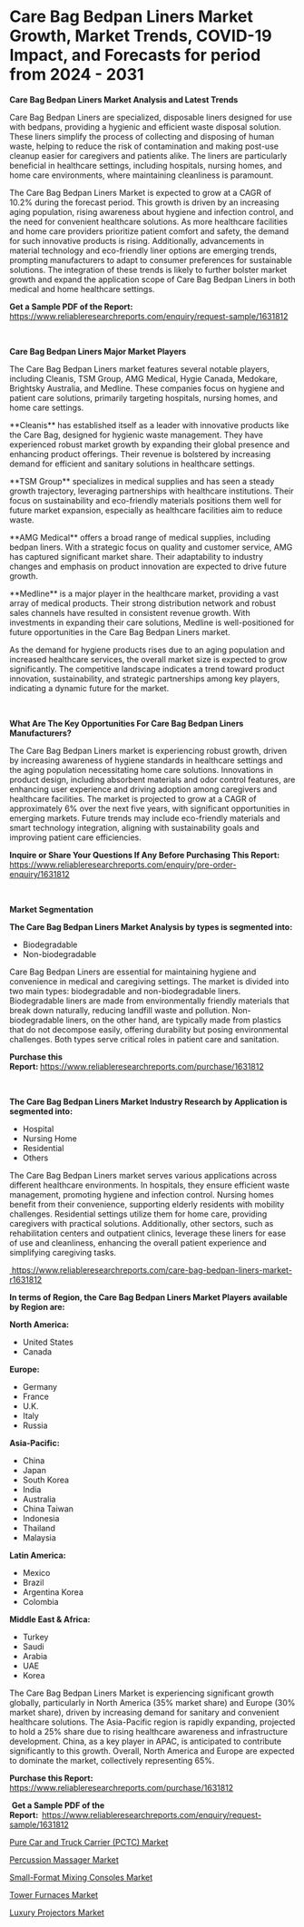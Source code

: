 <p><h1>Care Bag Bedpan Liners Market Growth, Market Trends, COVID-19 Impact, and Forecasts for period from 2024 - 2031</h1></p><p><strong>Care Bag Bedpan Liners Market Analysis and Latest Trends</strong></p>
<p><p>Care Bag Bedpan Liners are specialized, disposable liners designed for use with bedpans, providing a hygienic and efficient waste disposal solution. These liners simplify the process of collecting and disposing of human waste, helping to reduce the risk of contamination and making post-use cleanup easier for caregivers and patients alike. The liners are particularly beneficial in healthcare settings, including hospitals, nursing homes, and home care environments, where maintaining cleanliness is paramount.</p><p>The Care Bag Bedpan Liners Market is expected to grow at a CAGR of 10.2% during the forecast period. This growth is driven by an increasing aging population, rising awareness about hygiene and infection control, and the need for convenient healthcare solutions. As more healthcare facilities and home care providers prioritize patient comfort and safety, the demand for such innovative products is rising. Additionally, advancements in material technology and eco-friendly liner options are emerging trends, prompting manufacturers to adapt to consumer preferences for sustainable solutions. The integration of these trends is likely to further bolster market growth and expand the application scope of Care Bag Bedpan Liners in both medical and home healthcare settings.</p></p>
<p><strong>Get a Sample PDF of the Report:&nbsp;</strong> <a href="https://www.reliableresearchreports.com/enquiry/request-sample/1631812?utm_campaign=114&utm_medium=2&utm_source=Github&utm_content=ia&utm_term=27102024&utm_id=care-bag-bedpan-liners">https://www.reliableresearchreports.com/enquiry/request-sample/1631812</a></p>
<p>&nbsp;</p>
<p><strong>Care Bag Bedpan Liners Major Market Players</strong></p>
<p><p>The Care Bag Bedpan Liners market features several notable players, including Cleanis, TSM Group, AMG Medical, Hygie Canada, Medokare, Brightsky Australia, and Medline. These companies focus on hygiene and patient care solutions, primarily targeting hospitals, nursing homes, and home care settings.</p><p>**Cleanis** has established itself as a leader with innovative products like the Care Bag, designed for hygienic waste management. They have experienced robust market growth by expanding their global presence and enhancing product offerings. Their revenue is bolstered by increasing demand for efficient and sanitary solutions in healthcare settings.</p><p>**TSM Group** specializes in medical supplies and has seen a steady growth trajectory, leveraging partnerships with healthcare institutions. Their focus on sustainability and eco-friendly materials positions them well for future market expansion, especially as healthcare facilities aim to reduce waste.</p><p>**AMG Medical** offers a broad range of medical supplies, including bedpan liners. With a strategic focus on quality and customer service, AMG has captured significant market share. Their adaptability to industry changes and emphasis on product innovation are expected to drive future growth.</p><p>**Medline** is a major player in the healthcare market, providing a vast array of medical products. Their strong distribution network and robust sales channels have resulted in consistent revenue growth. With investments in expanding their care solutions, Medline is well-positioned for future opportunities in the Care Bag Bedpan Liners market.</p><p>As the demand for hygiene products rises due to an aging population and increased healthcare services, the overall market size is expected to grow significantly. The competitive landscape indicates a trend toward product innovation, sustainability, and strategic partnerships among key players, indicating a dynamic future for the market.</p></p>
<p>&nbsp;</p>
<p><strong>What Are The Key Opportunities For Care Bag Bedpan Liners Manufacturers?</strong></p>
<p><p>The Care Bag Bedpan Liners market is experiencing robust growth, driven by increasing awareness of hygiene standards in healthcare settings and the aging population necessitating home care solutions. Innovations in product design, including absorbent materials and odor control features, are enhancing user experience and driving adoption among caregivers and healthcare facilities. The market is projected to grow at a CAGR of approximately 6% over the next five years, with significant opportunities in emerging markets. Future trends may include eco-friendly materials and smart technology integration, aligning with sustainability goals and improving patient care efficiencies.</p></p>
<p><strong>Inquire or Share Your Questions If Any Before Purchasing This Report:</strong> <a href="https://www.reliableresearchreports.com/enquiry/pre-order-enquiry/1631812?utm_campaign=114&utm_medium=2&utm_source=Github&utm_content=ia&utm_term=27102024&utm_id=care-bag-bedpan-liners">https://www.reliableresearchreports.com/enquiry/pre-order-enquiry/1631812</a></p>
<p>&nbsp;</p>
<p><strong>Market Segmentation</strong></p>
<p><strong>The Care Bag Bedpan Liners Market Analysis by types is segmented into:</strong></p>
<p><ul><li>Biodegradable</li><li>Non-biodegradable</li></ul></p>
<p><p>Care Bag Bedpan Liners are essential for maintaining hygiene and convenience in medical and caregiving settings. The market is divided into two main types: biodegradable and non-biodegradable liners. Biodegradable liners are made from environmentally friendly materials that break down naturally, reducing landfill waste and pollution. Non-biodegradable liners, on the other hand, are typically made from plastics that do not decompose easily, offering durability but posing environmental challenges. Both types serve critical roles in patient care and sanitation.</p></p>
<p><strong>Purchase this Report:&nbsp;</strong><a href="https://www.reliableresearchreports.com/purchase/1631812?utm_campaign=114&utm_medium=2&utm_source=Github&utm_content=ia&utm_term=27102024&utm_id=care-bag-bedpan-liners">https://www.reliableresearchreports.com/purchase/1631812</a></p>
<p>&nbsp;</p>
<p><strong>The Care Bag Bedpan Liners Market Industry Research by Application is segmented into:</strong></p>
<p><ul><li>Hospital</li><li>Nursing Home</li><li>Residential</li><li>Others</li></ul></p>
<p><p>The Care Bag Bedpan Liners market serves various applications across different healthcare environments. In hospitals, they ensure efficient waste management, promoting hygiene and infection control. Nursing homes benefit from their convenience, supporting elderly residents with mobility challenges. Residential settings utilize them for home care, providing caregivers with practical solutions. Additionally, other sectors, such as rehabilitation centers and outpatient clinics, leverage these liners for ease of use and cleanliness, enhancing the overall patient experience and simplifying caregiving tasks.</p></p>
<p><a href="https://www.reliableresearchreports.com/care-bag-bedpan-liners-market-r1631812?utm_campaign=114&utm_medium=2&utm_source=Github&utm_content=ia&utm_term=27102024&utm_id=care-bag-bedpan-liners">&nbsp;https://www.reliableresearchreports.com/care-bag-bedpan-liners-market-r1631812</a></p>
<p><strong>In terms of Region, the Care Bag Bedpan Liners Market Players available by Region are:</strong></p>
<p>
    <p> <strong> North America: </strong>
        <ul>
            <li>United States</li>
            <li>Canada</li>
        </ul>
        </p> 
    <p> <strong> Europe: </strong>
        <ul>
            <li>Germany</li>
            <li>France</li>
            <li>U.K.</li>
            <li>Italy</li>
            <li>Russia</li>
        </ul>
        </p> 
    <p> <strong> Asia-Pacific: </strong>
        <ul>
            <li>China</li>
            <li>Japan</li>
            <li>South Korea</li>
            <li>India</li>
            <li>Australia</li>
            <li>China Taiwan</li>
            <li>Indonesia</li>
            <li>Thailand</li>
            <li>Malaysia</li>
        </ul>
        </p> 
    <p> <strong> Latin America: </strong>
        <ul>
            <li>Mexico</li>
            <li>Brazil</li>
            <li>Argentina Korea</li>
            <li>Colombia</li>
        </ul>
        </p> 
    <p> <strong> Middle East & Africa: </strong>
        <ul>
            <li>Turkey</li>
            <li>Saudi</li>
            <li>Arabia</li>
            <li>UAE</li>
            <li>Korea</li>
        </ul>
    </p>
    </p>
<p><p>The Care Bag Bedpan Liners Market is experiencing significant growth globally, particularly in North America (35% market share) and Europe (30% market share), driven by increasing demand for sanitary and convenient healthcare solutions. The Asia-Pacific region is rapidly expanding, projected to hold a 25% share due to rising healthcare awareness and infrastructure development. China, as a key player in APAC, is anticipated to contribute significantly to this growth. Overall, North America and Europe are expected to dominate the market, collectively representing 65%.</p></p>
<p><strong>Purchase this Report: </strong><a href="https://www.reliableresearchreports.com/purchase/1631812?utm_campaign=114&utm_medium=2&utm_source=Github&utm_content=ia&utm_term=27102024&utm_id=care-bag-bedpan-liners">https://www.reliableresearchreports.com/purchase/1631812</a></p>
<p>&nbsp;<strong>Get a Sample PDF of the Report:&nbsp;&nbsp;</strong><a href="https://www.reliableresearchreports.com/enquiry/request-sample/1631812?utm_campaign=114&utm_medium=2&utm_source=Github&utm_content=ia&utm_term=27102024&utm_id=care-bag-bedpan-liners">https://www.reliableresearchreports.com/enquiry/request-sample/1631812</a></p>
<p><strong></strong></p>
<p><p><a href="https://issuu.com/reportprime-2/docs/pure-car-and-truck-carrier-pctc-mar_29bc5d2b4e3959?utm_campaign=114&utm_medium=2&utm_source=Github&utm_content=ia&utm_term=27102024&utm_id=care-bag-bedpan-liners">Pure Car and Truck Carrier (PCTC) Market</a></p><p><a href="https://www.linkedin.com/pulse/in-depth-percussion-massager-market-review-size-share-142cagr-odcpc?utm_campaign=114&utm_medium=2&utm_source=Github&utm_content=ia&utm_term=27102024&utm_id=care-bag-bedpan-liners">Percussion Massager Market</a></p><p><a href="https://github.com/isbel3opkkem/Market-Research-Report-List-1/blob/main/small-format-mixing-consoles-market.md?utm_campaign=114&utm_medium=2&utm_source=Github&utm_content=ia&utm_term=27102024&utm_id=care-bag-bedpan-liners">Small-Format Mixing Consoles Market</a></p><p><a href="https://issuu.com/reportprime-2/docs/tower-furnaces-market-size-2030.ppt_0225e93903662f?utm_campaign=114&utm_medium=2&utm_source=Github&utm_content=ia&utm_term=27102024&utm_id=care-bag-bedpan-liners">Tower Furnaces Market</a></p><p><a href="https://github.com/taketakyriffecd/Market-Research-Report-List-1/blob/main/luxury-projectors-market.md?utm_campaign=114&utm_medium=2&utm_source=Github&utm_content=ia&utm_term=27102024&utm_id=care-bag-bedpan-liners">Luxury Projectors Market</a></p></p>